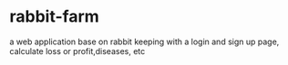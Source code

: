 # rabbit-farm
a web application base on rabbit keeping with a login and sign up page, calculate loss or profit,diseases, etc
